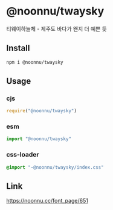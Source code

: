 # @noonnu/twaysky
티웨이하늘체 - 제주도 바다가 왠지 더 예쁜 듯

## Install
```sh
npm i @noonnu/twaysky
```
## Usage
### cjs
```js
require("@noonnu/twaysky")
```
### esm
```js
import "@noonnu/twaysky"
```
### css-loader
```css
@import "~@noonnu/twaysky/index.css"
```

## Link
https://noonnu.cc/font_page/651